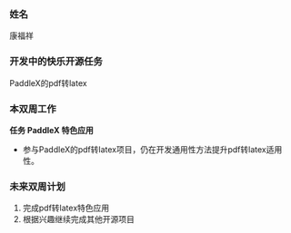 ### 姓名

康福祥

### 开发中的快乐开源任务

PaddleX的pdf转latex

### 本双周工作

**任务  PaddleX 特色应用**

- 参与PaddleX的pdf转latex项目，仍在开发通用性方法提升pdf转latex适用性。

### 未来双周计划

1. 完成pdf转latex特色应用
2. 根据兴趣继续完成其他开源项目